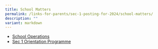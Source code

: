 ```yaml
---
title: School Matters
permalink: /links-for-parents/sec-1-posting-for-2024/school-matters/
description: ""
variant: markdown
---
```

* [School Operations](/links-for-parents/sec-1-posting-for-2024/school-matters/school-operations/)
* [Sec 1 Orientation Programme](/links-for-parents/sec-1-posting-for-2024/school-matters/sec-1-orientation-programme/)